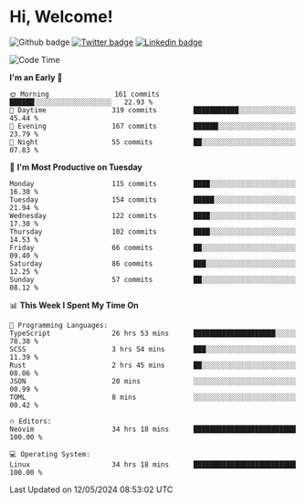   # Hi, Welcome!
  ![Github badge](https://img.shields.io/github/followers/kraken-afk.svg?style=social&label=Follow&maxAge=2592000)
  [![Twitter badge](https://img.shields.io/badge/-Twitter-00acee?style=flat-square&logo=Twitter&logoColor=white)](https://twitter.com/trshppl)
  [![Linkedin badge](https://img.shields.io/badge/LinkedIn-0077B5?style=flat-square&logo=linkedin&logoColor=white)](https://www.linkedin.com/in/noveanrer)
<!--START_SECTION:waka-->
![Code Time](http://img.shields.io/badge/Code%20Time-217%20hrs%2031%20mins-blue)

**I'm an Early 🐤** 

```text
🌞 Morning                161 commits         ██████░░░░░░░░░░░░░░░░░░░   22.93 % 
🌆 Daytime                319 commits         ███████████░░░░░░░░░░░░░░   45.44 % 
🌃 Evening                167 commits         ██████░░░░░░░░░░░░░░░░░░░   23.79 % 
🌙 Night                  55 commits          ██░░░░░░░░░░░░░░░░░░░░░░░   07.83 % 
```
📅 **I'm Most Productive on Tuesday** 

```text
Monday                   115 commits         ████░░░░░░░░░░░░░░░░░░░░░   16.38 % 
Tuesday                  154 commits         █████░░░░░░░░░░░░░░░░░░░░   21.94 % 
Wednesday                122 commits         ████░░░░░░░░░░░░░░░░░░░░░   17.38 % 
Thursday                 102 commits         ████░░░░░░░░░░░░░░░░░░░░░   14.53 % 
Friday                   66 commits          ██░░░░░░░░░░░░░░░░░░░░░░░   09.40 % 
Saturday                 86 commits          ███░░░░░░░░░░░░░░░░░░░░░░   12.25 % 
Sunday                   57 commits          ██░░░░░░░░░░░░░░░░░░░░░░░   08.12 % 
```


📊 **This Week I Spent My Time On** 

```text
💬 Programming Languages: 
TypeScript               26 hrs 53 mins      ████████████████████░░░░░   78.38 % 
SCSS                     3 hrs 54 mins       ███░░░░░░░░░░░░░░░░░░░░░░   11.39 % 
Rust                     2 hrs 45 mins       ██░░░░░░░░░░░░░░░░░░░░░░░   08.06 % 
JSON                     20 mins             ░░░░░░░░░░░░░░░░░░░░░░░░░   00.99 % 
TOML                     8 mins              ░░░░░░░░░░░░░░░░░░░░░░░░░   00.42 % 

🔥 Editors: 
Neovim                   34 hrs 18 mins      █████████████████████████   100.00 % 

💻 Operating System: 
Linux                    34 hrs 18 mins      █████████████████████████   100.00 % 
```


 Last Updated on 12/05/2024 08:53:02 UTC
<!--END_SECTION:waka-->